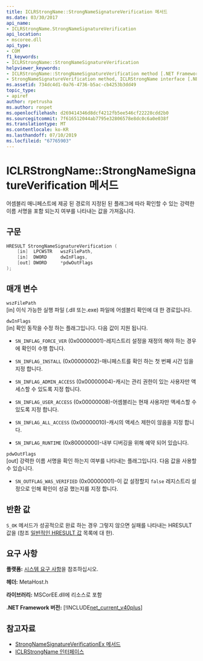 ```yaml
---
title: ICLRStrongName::StrongNameSignatureVerification 메서드
ms.date: 03/30/2017
api_name:
- ICLRStrongName.StrongNameSignatureVerification
api_location:
- mscoree.dll
api_type:
- COM
f1_keywords:
- ICLRStrongName::StrongNameSignatureVerification
helpviewer_keywords:
- ICLRStrongName::StrongNameSignatureVerification method [.NET Framework hosting]
- StrongNameSignatureVerification method, ICLRStrongName interface [.NET Framework hosting]
ms.assetid: 734dc4d1-0a76-4736-b5ac-cb4253b3dd49
topic_type:
- apiref
author: rpetrusha
ms.author: ronpet
ms.openlocfilehash: d269414346d8dcf4212fb5ee546cf22228cdd2b0
ms.sourcegitcommit: 7f616512044ab7795e32806578e8dc0c6a0e038f
ms.translationtype: MT
ms.contentlocale: ko-KR
ms.lasthandoff: 07/10/2019
ms.locfileid: "67765903"
---
```

# <a name="iclrstrongnamestrongnamesignatureverification-method"></a>ICLRStrongName::StrongNameSignatureVerification 메서드
어셈블리 매니페스트에 제공 된 경로의 지정된 된 플래그에 따라 확인할 수 있는 강력한 이름 서명을 포함 되는지 여부를 나타내는 값을 가져옵니다.  
  
## <a name="syntax"></a>구문  
  
```cpp  
HRESULT StrongNameSignatureVerification (  
    [in]  LPCWSTR   wszFilePath,  
    [in]  DWORD     dwInFlags,  
    [out] DWORD     *pdwOutFlags  
);  
```  
  
## <a name="parameters"></a>매개 변수  
 `wszFilePath`  
 [in] 이식 가능한 실행 파일 (.dll 또는.exe) 파일에 어셈블리 확인에 대 한 경로입니다.  
  
 `dwInFlags`  
 [in] 확인 동작을 수정 하는 플래그입니다. 다음 값이 지원 됩니다.  
  
- `SN_INFLAG_FORCE_VER` (0x00000001)-레지스트리 설정을 재정의 해야 하는 경우에 확인이 수행 합니다.  
  
- `SN_INFLAG_INSTALL` (0x00000002)-매니페스트를 확인 하는 첫 번째 시간 임을 지정 합니다.  
  
- `SN_INFLAG_ADMIN_ACCESS` (0x00000004)-캐시는 관리 권한이 있는 사용자만 액세스할 수 있도록 지정 합니다.  
  
- `SN_INFLAG_USER_ACCESS` (0x00000008)-어셈블리는 현재 사용자만 액세스할 수 있도록 지정 합니다.  
  
- `SN_INFLAG_ALL_ACCESS` (0x00000010)-캐시의 액세스 제한이 않음을 지정 합니다.  
  
- `SN_INFLAG_RUNTIME` (0x80000000)-내부 디버깅을 위해 예약 되어 있습니다.  
  
 `pdwOutFlags`  
 [out] 강력한 이름 서명을 확인 하는지 여부를 나타내는 플래그입니다. 다음 값을 사용할 수 있습니다.  
  
- `SN_OUTFLAG_WAS_VERIFIED` (0x00000001)-이 값 설정할지 `false` 레지스트리 설정으로 인해 확인이 성공 했는지를 지정 합니다.  
  
## <a name="return-value"></a>반환 값  
 `S_OK` 메서드가 성공적으로 완료 하는 경우 그렇지 않으면 실패를 나타내는 HRESULT 값을 (참조 [일반적인 HRESULT 값](https://go.microsoft.com/fwlink/?LinkId=213878) 목록에 대 한).  
  
## <a name="requirements"></a>요구 사항  
 **플랫폼:** [시스템 요구 사항](../../../../docs/framework/get-started/system-requirements.md)을 참조하십시오.  
  
 **헤더:** MetaHost.h  
  
 **라이브러리:** MSCorEE.dll에 리소스로 포함  
  
 **.NET Framework 버전:** [!INCLUDE[net_current_v40plus](../../../../includes/net-current-v40plus-md.md)]  
  
## <a name="see-also"></a>참고자료

- [StrongNameSignatureVerificationEx 메서드](../../../../docs/framework/unmanaged-api/hosting/iclrstrongname-strongnamesignatureverificationex-method.md)
- [ICLRStrongName 인터페이스](../../../../docs/framework/unmanaged-api/hosting/iclrstrongname-interface.md)

